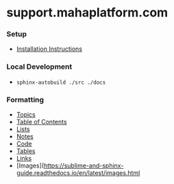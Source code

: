 # support.mahaplatform.com

### Setup
-   [Installation Instructions](https://www.sphinx-doc.org/en/master/usage/installation.html)

### Local Development
-   `sphinx-autobuild ./src ./docs`

### Formatting
-   [Topics](https://sublime-and-sphinx-guide.readthedocs.io/en/latest/topics.html)
-   [Table of Contents](https://sublime-and-sphinx-guide.readthedocs.io/en/latest/indices.html)
-   [Lists](https://sublime-and-sphinx-guide.readthedocs.io/en/latest/lists.html)
-   [Notes](https://sublime-and-sphinx-guide.readthedocs.io/en/latest/notes_warnings.html)
-   [Code](https://sublime-and-sphinx-guide.readthedocs.io/en/latest/code_blocks.html)
-   [Tables](https://sublime-and-sphinx-guide.readthedocs.io/en/latest/tables.html)
-   [Links](https://sublime-and-sphinx-guide.readthedocs.io/en/latest/references.html)
-   [Images](https://sublime-and-sphinx-guide.readthedocs.io/en/latest/images.html
